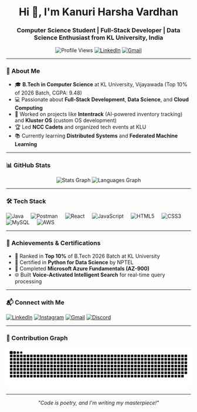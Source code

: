 <h1 align="center">Hi 👋, I'm Kanuri Harsha Vardhan</h1>
<h3 align="center">Computer Science Student | Full-Stack Developer | Data Science Enthusiast from KL University, India</h3>

<p align="center">
  <img src="https://komarev.com/ghpvc/?username=kanuriharsha&label=Profile%20Views&color=0e75b6&style=flat" alt="Profile Views" />
  <a href="https://linkedin.com/in/kanuriharsha"><img src="https://img.shields.io/badge/LinkedIn-0077B5?style=flat&logo=linkedin&logoColor=white" alt="LinkedIn" /></a>
  <a href="mailto:kanuriharsha@example.com"><img src="https://img.shields.io/badge/Gmail-D14836?style=flat&logo=gmail&logoColor=white" alt="Gmail" /></a>
</p>

---

### 🚀 About Me

- 🎓 **B.Tech in Computer Science** at KL University, Vijayawada (Top 10% of 2026 Batch, CGPA: 9.48)
- 💻 Passionate about **Full-Stack Development**, **Data Science**, and **Cloud Computing**
- 🌟 Worked on projects like **Intentrack** (AI-powered inventory tracking) and **Kluster OS** (custom OS development)
- 🏆 Led **NCC Cadets** and organized tech events at KLU
- 📚 Currently learning **Distributed Systems** and **Federated Machine Learning**

---

### 📊 GitHub Stats

<div align="center">
  <img src="https://github-readme-stats.vercel.app/api?username=kanuriharsha&hide_title=false&hide_rank=false&show_icons=true&include_all_commits=true&count_private=true&disable_animations=false&theme=dracula&locale=en&hide_border=true" height="150" alt="Stats Graph" />
  <img src="https://github-readme-stats.vercel.app/api/top-langs?username=kanuriharsha&locale=en&hide_title=false&layout=compact&card_width=320&langs_count=6&theme=dracula&hide_border=true" height="150" alt="Languages Graph" />
</div>

---

### 🛠️ Tech Stack

<div align="left">
  <img src="https://cdn.jsdelivr.net/gh/devicons/devicon/icons/java/java-original.svg" height="40" alt="Java" title="Java" />
  <img width="12" />
  <img src="https://cdn.jsdelivr.net/gh/devicons/devicon/icons/postman/postman-original.svg" height="40" alt="Postman" title="Postman" />

  <img width="12" />
  <img src="https://cdn.jsdelivr.net/gh/devicons/devicon/icons/react/react-original.svg" height="40" alt="React" title="React" />
  <img width="12" />
  <img src="https://cdn.jsdelivr.net/gh/devicons/devicon/icons/javascript/javascript-original.svg" height="40" alt="JavaScript" title="JavaScript" />
  <img width="12" />
  <img src="https://cdn.jsdelivr.net/gh/devicons/devicon/icons/html5/html5-original.svg" height="40" alt="HTML5" title="HTML5" />
  <img width="12" />
  <img src="https://cdn.jsdelivr.net/gh/devicons/devicon/icons/css3/css3-original.svg" height="40" alt="CSS3" title="CSS3" />
  <img width="12" />
  <img src="https://cdn.jsdelivr.net/gh/devicons/devicon/icons/mysql/mysql-original.svg" height="40" alt="MySQL" title="MySQL" />
  <img width="12" />
  <img src="https://cdn.jsdelivr.net/gh/devicons/devicon/icons/amazonwebservices/amazonwebservices-original.svg" height="40" alt="AWS" title="AWS" />

</div>

---

### 🏅 Achievements & Certifications

- 🥇 Ranked in **Top 10%** of B.Tech 2026 Batch at KL University
- 📜 Certified in **Python for Data Science** by NPTEL
- 📜 Completed **Microsoft Azure Fundamentals (AZ-900)**
- 🌐 Built **Voice-Activated Intelligent Search** for real-time query processing

---

### 📬 Connect with Me

<div align="left">
  <a href="https://linkedin.com/in/kanuriharsha"><img src="https://img.shields.io/badge/LinkedIn-0077B5?style=for-the-badge&logo=linkedin&logoColor=white" alt="LinkedIn" /></a>
  <a href="https://instagram.com/kanuriharsha"><img src="https://img.shields.io/badge/Instagram-E4405F?style=for-the-badge&logo=instagram&logoColor=white" alt="Instagram" /></a>
  <a href="mailto:kanuriharsha@example.com"><img src="https://img.shields.io/badge/Gmail-D14836?style=for-the-badge&logo=gmail&logoColor=white" alt="Gmail" /></a>
  <a href="https://discord.com/users/kanuriharsha"><img src="https://img.shields.io/badge/Discord-7289DA?style=for-the-badge&logo=discord&logoColor=white" alt="Discord" /></a>
</div>

---

### 🐍 Contribution Graph
<div align="center">
  <img src="https://raw.githubusercontent.com/platane/snk/output/github-contribution-grid-snake-dark.svg" alt="Snake animation" />
</div>

---

<p align="center">
  <i>"Code is poetry, and I'm writing my masterpiece!"</i>
</p>
